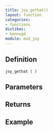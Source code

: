 ```yaml
---
title: joy_gethat()
layout: function
categories:
- functions
divlikes:
- bennugd
module: mod_joy
---
```


## Definition

    joy_gethat ( )

## Parameters

## Returns

## Example
